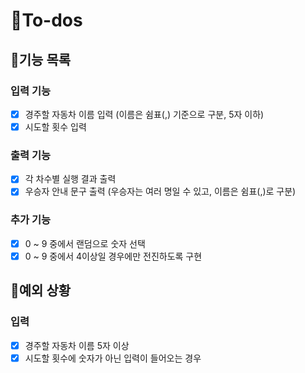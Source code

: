 # 🧐To-dos

## 📄기능 목록

### 입력 기능

- [x] 경주할 자동차 이름 입력 (이름은 쉼표(,) 기준으로 구분, 5자 이하)
- [x] 시도할 횟수 입력

### 출력 기능

- [x] 각 차수별 실행 결과 출력
- [x] 우승자 안내 문구 출력 (우승자는 여러 명일 수 있고, 이름은 쉼표(,)로 구분)

### 추가 기능

- [x] 0 ~ 9 중에서 랜덤으로 숫자 선택
- [x] 0 ~ 9 중에서 4이상일 경우에만 전진하도록 구현

## 🎯예외 상황

### 입력

- [x] 경주할 자동차 이름 5자 이상
- [x] 시도할 횟수에 숫자가 아닌 입력이 들어오는 경우
